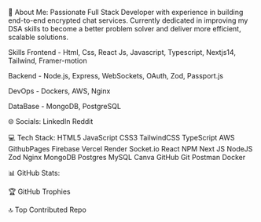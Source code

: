 💫 About Me:
Passionate Full Stack Developer with experience in building end-to-end encrypted chat services. Currently dedicated in improving my DSA skills to become a better problem solver and deliver more efficient, scalable solutions.

Skills
Frontend - Html, Css, React Js, Javascript, Typescript, Nextjs14, Tailwind, Framer-motion

Backend - Node.js, Express, WebSockets, OAuth, Zod, Passport.js

DevOps - Dockers, AWS, Nginx

DataBase - MongoDB, PostgreSQL

🌐 Socials:
LinkedIn Reddit

💻 Tech Stack:
HTML5 JavaScript CSS3 TailwindCSS TypeScript AWS GithubPages Firebase Vercel Render Socket.io React NPM Next JS NodeJS Zod Nginx MongoDB Postgres MySQL Canva GitHub Git Postman Docker

📊 GitHub Stats:




🏆 GitHub Trophies


🔝 Top Contributed Repo
